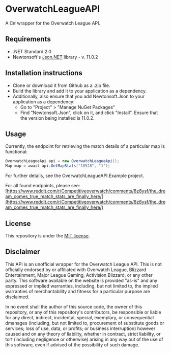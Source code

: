 # OverwatchLeagueAPI
A C# wrapper for the Overwatch League API.

## Requirements
- .NET Standard 2.0
- Newtonsoft's [Json.NET](https://www.newtonsoft.com/json) library - v. 11.0.2

## Installation instructions
- Clone or download it from Github as a .zip file.
- Build the library and add it to your application as a dependency.
- Additionally, also ensure that you add Newtonsoft.Json to your application as a dependency:
  - Go to "Project" > "Manage NuGet Packages"
  - Find "Newtonsoft.Json", click on it, and click "Install". Ensure that the version being installed is 11.0.2.

## Usage
Currently, the endpoint for retrieving the match details of a particular map is functional:
```c#
OverwatchLeagueApi api = new OverwatchLeagueApi();
Map map = await api.GetMapStats("10528", "1");
```
For further details, see the OverwatchLeagueAPI.Example project.

For all found endpoints, please see: [https://www.reddit.com/r/Competitiveoverwatch/comments/8z8ysf/the_dream_comes_true_match_stats_are_finally_here/](https://www.reddit.com/r/Competitiveoverwatch/comments/8z8ysf/the_dream_comes_true_match_stats_are_finally_here/)

## License
This repository is under the [MIT license](LICENSE.md).

## Disclaimer
This API is an unofficial wrapper for the Overwatch League API. This is not officially endorsed by or affiliated with Overwatch League, Blizzard Entertainment, Major League Gaming, Activision Blizzard, or any other party. This software available on the website is provided "as-is" and any expressed or implied warranties, including, but not limited to, the implied warranties of merchantability and fitness for a particular purpose are disclaimed. 

In no event shall the author of this source code, the owner of this repository, or any of this repository's contributors, be responsible or liable for any direct, indirect, incidental, special, exemplary, or consequential dmanages (including, but not limited to, procurement of substitute goods or services; loss of use, data, or profits; or business interruption) however caused and on any theory of liability, whether in contract, strict liability, or tort (including negligence or otherwise) arising in any way out of the use of this software, even if advised of the possibility of such damage.
